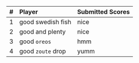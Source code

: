 

|#       | Player| Submitted Scores|
|:-------------|:------------------|:------|
|1| good swedish fish | nice  |
|2| good and plenty   | nice  |
|3| good `oreos`      | hmm   |
|4| good `zoute` drop | yumm  |
